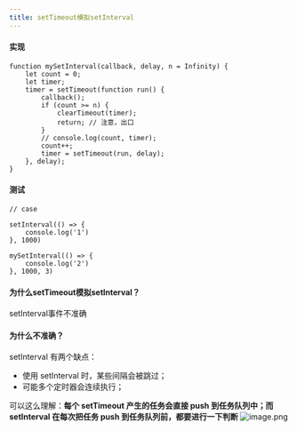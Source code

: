 ```yaml
---
title: setTimeout模拟setInterval
---
```


#### 实现
```
function mySetInterval(callback, delay, n = Infinity) {
    let count = 0;
    let timer;
    timer = setTimeout(function run() {
        callback();
        if (count >= n) {
            clearTimeout(timer);
            return; // 注意，出口
        }
        // console.log(count, timer);
        count++;
        timer = setTimeout(run, delay);
    }, delay);
}
```


#### 测试
```
// case

setInterval(() => {
    console.log('1')
}, 1000)

mySetInterval(() => {
    console.log('2')
}, 1000, 3)
```
#### 为什么setTimeout模拟setInterval？


setInterval事件不准确


#### 为什么不准确？
setInterval 有两个缺点：

- 使用 setInterval 时，某些间隔会被跳过；
- 可能多个定时器会连续执行；

可以这么理解：**每个 setTimeout 产生的任务会直接 push 到任务队列中；而 setInterval 在每次把任务 push 到任务队列前，都要进行一下判断**
![image.png](https://cdn.nlark.com/yuque/0/2021/png/601538/1617010249469-d9cc0bff-9721-41c4-8b1e-7f24452e1750.png#height=353&id=DhFs6&margin=%5Bobject%20Object%5D&name=image.png&originHeight=706&originWidth=1280&originalType=binary&size=417616&status=done&style=none&width=640)


